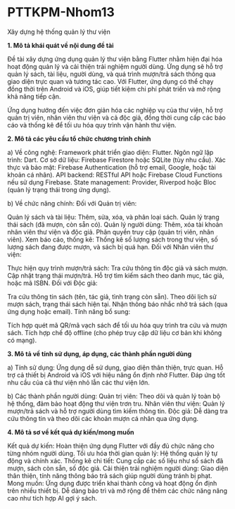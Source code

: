 # PTTKPM-Nhom13
Xây dựng hệ thống quản lý thư viện

**1. Mô tả khái quát về nội dung đề tài**

Đề tài xây dựng ứng dụng quản lý thư viện bằng Flutter nhằm hiện đại hóa hoạt động quản lý và cải thiện trải nghiệm người dùng. Ứng dụng sẽ hỗ trợ quản lý sách, tài liệu, người dùng, và quá trình mượn/trả sách thông qua giao diện trực quan và tương tác cao. Với Flutter, ứng dụng có thể chạy đồng thời trên Android và iOS, giúp tiết kiệm chi phí phát triển và mở rộng khả năng tiếp cận.

Ứng dụng hướng đến việc đơn giản hóa các nghiệp vụ của thư viện, hỗ trợ quản trị viên, nhân viên thư viện và cả độc giả, đồng thời cung cấp các báo cáo và thống kê để tối ưu hóa quy trình vận hành thư viện.

**2. Mô tả các yêu cầu tổ chức chương trình chính**

a) Về công nghệ:
Framework phát triển giao diện: Flutter.
Ngôn ngữ lập trình: Dart.
Cơ sở dữ liệu: Firebase Firestore hoặc SQLite (tùy nhu cầu).
Xác thực và bảo mật: Firebase Authentication (hỗ trợ email, Google, hoặc tài khoản cá nhân).
API backend: RESTful API hoặc Firebase Cloud Functions nếu sử dụng Firebase.
State management: Provider, Riverpod hoặc Bloc (quản lý trạng thái trong ứng dụng).

b) Về chức năng chính:
Đối với Quản trị viên:

Quản lý sách và tài liệu:
Thêm, sửa, xóa, và phân loại sách.
Quản lý trạng thái sách (đã mượn, còn sẵn có).
Quản lý người dùng:
Thêm, xóa tài khoản nhân viên thư viện và độc giả.
Phân quyền truy cập (quản trị viên, nhân viên).
Xem báo cáo, thống kê:
Thống kê số lượng sách trong thư viện, số lượng sách đang được mượn, và sách bị quá hạn.
Đối với Nhân viên thư viện:

Thực hiện quy trình mượn/trả sách:
Tra cứu thông tin độc giả và sách mượn.
Cập nhật trạng thái mượn/trả.
Hỗ trợ tìm kiếm sách theo danh mục, tác giả, hoặc mã ISBN.
Đối với Độc giả:

Tra cứu thông tin sách (tên, tác giả, tình trạng còn sẵn).
Theo dõi lịch sử mượn sách, trạng thái sách hiện tại.
Nhận thông báo nhắc nhở trả sách (qua ứng dụng hoặc email).
Tính năng bổ sung:

Tích hợp quét mã QR/mã vạch sách để tối ưu hóa quy trình tra cứu và mượn sách.
Tích hợp chế độ offline (cho phép truy cập dữ liệu cơ bản khi không có mạng).

**3. Mô tả về tính sử dụng, áp dụng, các thành phần người dùng**

a) Tính sử dụng:
Ứng dụng dễ sử dụng, giao diện thân thiện, trực quan.
Hỗ trợ cả thiết bị Android và iOS với hiệu năng ổn định nhờ Flutter.
Đáp ứng tốt nhu cầu của cả thư viện nhỏ lẫn các thư viện lớn.

b) Các thành phần người dùng:
Quản trị viên:
Theo dõi và quản lý toàn bộ hệ thống, đảm bảo hoạt động thư viện trơn tru.
Nhân viên thư viện:
Quản lý mượn/trả sách và hỗ trợ người dùng tìm kiếm thông tin.
Độc giả:
Dễ dàng tra cứu thông tin và theo dõi các khoản mượn cá nhân qua ứng dụng.

**4. Mô tả sơ về kết quả dự kiến/mong muốn**

Kết quả dự kiến:
Hoàn thiện ứng dụng Flutter với đầy đủ chức năng cho từng nhóm người dùng.
Tối ưu hóa thời gian quản lý:
Hệ thống quản lý tự động và chính xác.
Thống kê chi tiết:
Cung cấp các số liệu như số sách đã mượn, sách còn sẵn, số độc giả.
Cải thiện trải nghiệm người dùng:
Giao diện thân thiện, tính năng thông báo trả sách giúp người dùng tránh bị phạt.
Mong muốn:
Ứng dụng được triển khai thành công và hoạt động ổn định trên nhiều thiết bị.
Dễ dàng bảo trì và mở rộng để thêm các chức năng nâng cao như tích hợp AI gợi ý sách.






